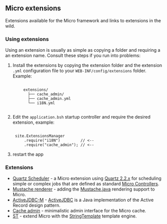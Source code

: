## Micro extensions
Extensions available for the Micro framework and links to extensions in the wild.

### Using extensions
Using an extension is usually as simple as copying a folder and requiring a an extension name. Consult these steps if you run into problems:

 1. Install the extensions by copying the extension folder and the extension `.yml` configuration file to your `WEB-INF/config/extensions` folder. Example:
  <pre><code>
        extensions/
          ├── cache_admin/
          ├── cache_admin.yml
          └── i18N.yml
  </code></pre>
 2. Edit the `application.bsh` startup controller and require the desired extension, example:
    <pre><code>
     site.ExtensionsManager
         .require("i18N")         // <--
         .require("cache_admin"); // <--
    </code></pre>
 3. restart the app

### Extensions

 - [Quartz Scheduler](quartz_scheduler/) - a Micro extension using [Quartz 2.2.x](http://quartz-scheduler.org/api/2.2.0/) for scheduling simple or complex jobs that are defined as standard [Micro Controllers](http://micro-docs.simplegames.ca/controllers.md).
 - [Mustache renderer](mustache/) - adding the [Mustache.java](https://github.com/spullara/mustache.java) rendering support to Micro.
 - [ActiveJDBC-M](activejdbc_m/) - [ActiveJDBC](https://code.google.com/p/activejdbc/) is a Java implementation of the Active Record design pattern.
 - [Cache admin](cache_admin/) - minimalistic admin interface for the Micro cache.
 - [ST](st/) - extend Micro with the [StringTemplate](http://www.stringtemplate.org/) template engine.

